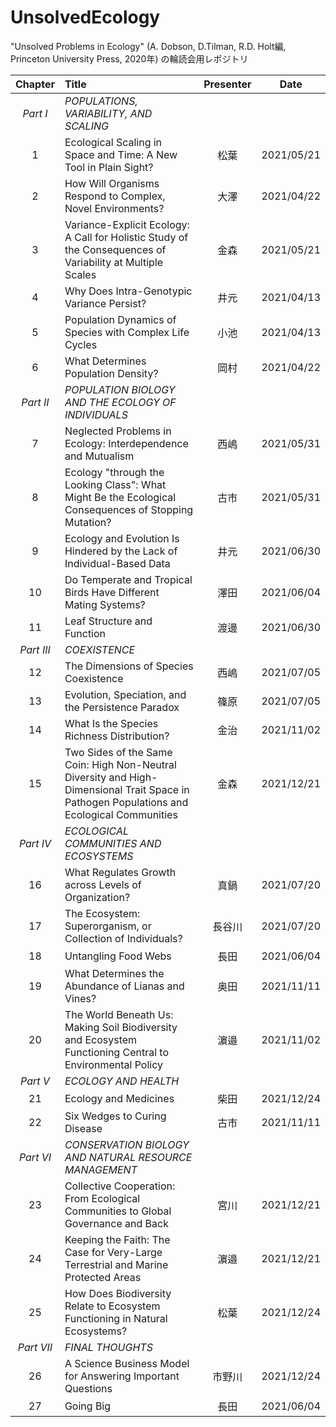 # UnsolvedEcology
"Unsolved Problems in Ecology" (A. Dobson, D.Tilman, R.D. Holt編, Princeton University Press, 2020年) の輪読会用レポジトリ

|Chapter|Title|Presenter|Date|
|:---:|:---|:---:|:---:|
|*Part I*|*POPULATIONS, VARIABILITY, AND SCALING*|||
|1|Ecological Scaling in Space and Time: A New Tool in Plain Sight?|松葉|2021/05/21|
|2|How Will Organisms Respond to Complex, Novel Environments?|大澤|2021/04/22|
|3|Variance-Explicit Ecology: A Call for Holistic Study of the Consequences of Variability at Multiple Scales|金森|2021/05/21|
|4|Why Does Intra-Genotypic Variance Persist?|井元|2021/04/13|
|5|Population Dynamics of Species with Complex Life Cycles|小池|2021/04/13|
|6|What Determines Population Density?|岡村|2021/04/22|
|*Part II*|*POPULATION BIOLOGY AND THE ECOLOGY OF INDIVIDUALS*|||
|7|Neglected Problems in Ecology: Interdependence and Mutualism|西嶋|2021/05/31|
|8|Ecology "through the Looking Class": What Might Be the Ecological Consequences of Stopping Mutation?|古市|2021/05/31|
|9|Ecology and Evolution Is Hindered by the Lack of Individual-Based Data|井元|2021/06/30|
|10|Do Temperate and Tropical Birds Have Different Mating Systems?|澤田|2021/06/04|
|11|Leaf Structure and Function|渡邊|2021/06/30|
|*Part III*|*COEXISTENCE*|||
|12|The Dimensions of Species Coexistence|西嶋|2021/07/05|
|13|Evolution, Speciation, and the Persistence Paradox|篠原|2021/07/05|
|14|What Is the Species Richness Distribution?|金治|2021/11/02|
|15|Two Sides of the Same Coin: High Non-Neutral Diversity and High-Dimensional Trait Space in Pathogen Populations and Ecological Communities|金森|2021/12/21|
|*Part IV*|*ECOLOGICAL COMMUNITIES AND ECOSYSTEMS*|||
|16|What Regulates Growth across Levels of Organization?|真鍋|2021/07/20|
|17|The Ecosystem: Superorganism, or Collection of Individuals?|長谷川|2021/07/20|
|18|Untangling Food Webs|長田|2021/06/04|
|19|What Determines the Abundance of Lianas and Vines?|奥田|2021/11/11|
|20|The World Beneath Us: Making Soil Biodiversity and Ecosystem Functioning Central to Environmental Policy|濵邉|2021/11/02|
|*Part V*|*ECOLOGY AND HEALTH*|||
|21|Ecology and Medicines|柴田|2021/12/24|
|22|Six Wedges to Curing Disease|古市|2021/11/11|
|*Part VI*|*CONSERVATION BIOLOGY AND NATURAL RESOURCE MANAGEMENT*|||
|23|Collective Cooperation: From Ecological Communities to Global Governance and Back|宮川|2021/12/21|
|24|Keeping the Faith: The Case for Very-Large Terrestrial and Marine Protected Areas|濵邉|2021/12/21|
|25|How Does Biodiversity Relate to Ecosystem Functioning in Natural Ecosystems?|松葉|2021/12/24|
|*Part VII*|*FINAL THOUGHTS*|||
|26|A Science Business Model for Answering Important Questions|市野川|2021/12/24|
|27|Going Big|長田|2021/06/04|
